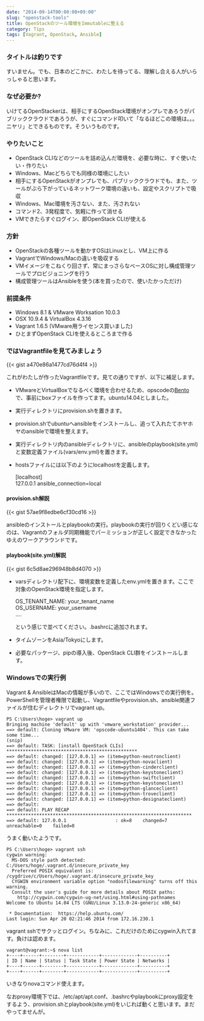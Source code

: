 ```yaml
---
date: "2014-09-14T00:00:00+09:00"
slug: "openstack-tools"
title: OpenStackのツール環境をImmutableに整える
category: Tips
tags: [Vagrant, OpenStack, Ansible]
---
```

### タイトルは釣りです
すいません。でも、日本のどこかに、わたしを待ってる、理解し合える人がいらっしゃると思います。

### なぜ必要か?
いけてるOpenStackerは、相手にするOpenStack環境がオンプレであろうがパブリッククラウドであろうが、すぐにコマンド叩いて「なるほどこの環境は。。。ニヤリ」とできるものです。そういうものです。

### やりたいこと
- OpenStack CLIなどのツールを詰め込んだ環境を、必要な時に、すぐ使いたい・作りたい
- Windows、Macどちらでも同様の環境にしたい
- 相手にするOpenStackがオンプレでも、パブリッククラウドでも、また、ツールがぶら下がっているネットワーク環境の違いも、設定やスクリプトで吸収
- Windows、Mac環境を汚さない、また、汚されない
- コマンド2、3発程度で、気軽に作って消せる
- VMできたらすぐログイン、即OpenStack CLIが使える

### 方針
- OpenStackの各種ツールを動かすOSはLinuxとし、VM上に作る
- VagrantでWindows/Macの違いを吸収する
- VMイメージをこねくり回さず、常にまっさらなベースOSに対し構成管理ツールでプロビジョニングを行う
- 構成管理ツールはAnsibleを使う(本を買ったので、使いたかっただけ)

### 前提条件
- Windows 8.1 & VMware Worksation 10.0.3
- OSX 10.9.4 & VirtualBox 4.3.16
- Vagrant 1.6.5  (VMware用ライセンス買いました)
- ひとまずOpenStack CLIを使えるところまで作る

### ではVagrantfileを見てみましょう
{{< gist a470e86a1477cd76d4f4 >}}

これがわたしが作ったVagrantfileです。見ての通りですが、以下に補足します。

- VMwareとVirtualBoxでなるべく環境を合わせるため、opscodeの[Bento](https://github.com/opscode/bento)で、事前にboxファイルを作ってます。ubuntu14.04としました。
- 実行ディレクトリにprovision.shを置きます。
- provision.shでubuntuへansibleをインストールし、追って入れたてホヤホヤのansibleで環境を整えます。
- 実行ディレクトリ内のansibleディレクトリに、ansibleのplaybook(site.yml)と変数定義ファイル(vars/env.yml)を置きます。
- hostsファイルには以下のようにlocalhostを定義します。

    [localhost]  
    127.0.0.1 ansible_connection=local  

#### provision.sh解説
{{< gist 57ae9f8edbe6cf30cd16 >}}

ansibleのインストールとplaybookの実行。playbookの実行が回りくどい感じなのは、Vagrantのフォルダ同期機能でパーミッションが正しく設定できなかったゆえのワークアラウンドです。

#### playbook(site.yml)解説
{{< gist 6c5d8ae296948b8d4070 >}}

- varsディレクトリ配下に、環境変数を定義したenv.ymlを置きます。ここで対象のOpenStack環境を指定します。

    OS_TENANT_NAME: your_tenant_name  
    OS_USERNAME: your_username  
    ....  

  という感じで並べてください。.bashrcに追加されます。
- タイムゾーンをAsia/Tokyoにします。
- 必要なパッケージ、pipの導入後、OpenStack CLI群をインストールします。

### Windowsでの実行例
Vagrant & AnsibleはMacの情報が多いので、ここではWindowsでの実行例を。PowerShellを管理者権限で起動し、Vagrantfileやprovision.sh、ansible関連ファイルが住むディレクトリでvagrant up。

    PS C:\Users\hoge> vagrant up
    Bringing machine 'default' up with 'vmware_workstation' provider...
    ==> default: Cloning VMware VM: 'opscode-ubuntu1404'. This can take some time...
    (snip)
    ==> default: TASK: [install OpenStack CLIs] ************************************************
    ==> default: changed: [127.0.0.1] => (item=python-neutronclient)
    ==> default: changed: [127.0.0.1] => (item=python-novaclient)
    ==> default: changed: [127.0.0.1] => (item=python-cinderclient)
    ==> default: changed: [127.0.0.1] => (item=python-keystoneclient)
    ==> default: changed: [127.0.0.1] => (item=python-swiftclient)
    ==> default: changed: [127.0.0.1] => (item=python-keystoneclient)
    ==> default: changed: [127.0.0.1] => (item=python-glanceclient)
    ==> default: changed: [127.0.0.1] => (item=python-troveclient)
    ==> default: changed: [127.0.0.1] => (item=python-designateclient)
    ==> default:
    ==> default: PLAY RECAP ********************************************************************
    ==> default: 127.0.0.1                  : ok=8    changed=7    unreachable=0    failed=0

うまく動いたようです。

    PS C:\Users\hoge> vagrant ssh
    cygwin warning:
      MS-DOS style path detected: C:/Users/hoge/.vagrant.d/insecure_private_key
      Preferred POSIX equivalent is: /cygdrive/c/Users/hoge/.vagrant.d/insecure_private_key
      CYGWIN environment variable option "nodosfilewarning" turns off this warning.
      Consult the user's guide for more details about POSIX paths:
        http://cygwin.com/cygwin-ug-net/using.html#using-pathnames
    Welcome to Ubuntu 14.04 LTS (GNU/Linux 3.13.0-24-generic x86_64)

     * Documentation:  https://help.ubuntu.com/
    Last login: Sun Apr 20 02:21:46 2014 from 172.16.230.1

vagrant sshでサクッとログイン。ちなみに、これだけのためにcygwin入れてます。負けは認めます。

    vagrant@vagrant:~$ nova list
    +----+------+--------+------------+-------------+----------+
    | ID | Name | Status | Task State | Power State | Networks |
    +----+------+--------+------------+-------------+----------+
    +----+------+--------+------------+-------------+----------+

いきなりnovaコマンド使えます。

なおproxy環境下では、/etc/apt/apt.conf、.bashrcやplaybookにproxy設定をするよう、provision.shとplaybook(site.yml)をいじれば動くと思います。まだやってませんが。
